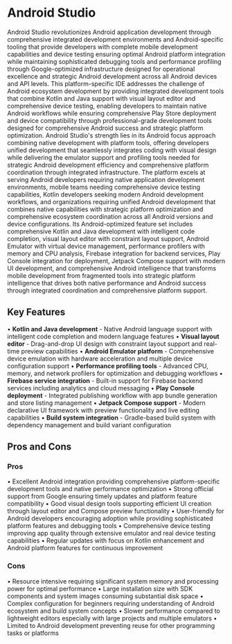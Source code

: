 # Android Studio

Android Studio revolutionizes Android application development through comprehensive integrated development environments and Android-specific tooling that provide developers with complete mobile development capabilities and device testing ensuring optimal Android platform integration while maintaining sophisticated debugging tools and performance profiling through Google-optimized infrastructure designed for operational excellence and strategic Android development across all Android devices and API levels. This platform-specific IDE addresses the challenge of Android ecosystem development by providing integrated development tools that combine Kotlin and Java support with visual layout editor and comprehensive device testing, enabling developers to maintain native Android workflows while ensuring comprehensive Play Store deployment and device compatibility through professional-grade development tools designed for comprehensive Android success and strategic platform optimization. Android Studio's strength lies in its Android focus approach combining native development with platform tools, offering developers unified development that seamlessly integrates coding with visual design while delivering the emulator support and profiling tools needed for strategic Android development efficiency and comprehensive platform coordination through integrated infrastructure. The platform excels at serving Android developers requiring native application development environments, mobile teams needing comprehensive device testing capabilities, Kotlin developers seeking modern Android development workflows, and organizations requiring unified Android development that combines native capabilities with strategic platform optimization and comprehensive ecosystem coordination across all Android versions and device configurations. Its Android-optimized feature set includes comprehensive Kotlin and Java development with intelligent code completion, visual layout editor with constraint layout support, Android Emulator with virtual device management, performance profilers with memory and CPU analysis, Firebase integration for backend services, Play Console integration for deployment, Jetpack Compose support with modern UI development, and comprehensive Android intelligence that transforms mobile development from fragmented tools into strategic platform intelligence that drives both native performance and Android success through integrated coordination and comprehensive platform support.

## Key Features

• **Kotlin and Java development** - Native Android language support with intelligent code completion and modern language features
• **Visual layout editor** - Drag-and-drop UI design with constraint layout support and real-time preview capabilities
• **Android Emulator platform** - Comprehensive device emulation with hardware acceleration and multiple device configuration support
• **Performance profiling tools** - Advanced CPU, memory, and network profilers for optimization and debugging workflows
• **Firebase service integration** - Built-in support for Firebase backend services including analytics and cloud messaging
• **Play Console deployment** - Integrated publishing workflow with app bundle generation and store listing management
• **Jetpack Compose support** - Modern declarative UI framework with preview functionality and live editing capabilities
• **Build system integration** - Gradle-based build system with dependency management and build variant configuration

## Pros and Cons

### Pros
• Excellent Android integration providing comprehensive platform-specific development tools and native performance optimization
• Strong official support from Google ensuring timely updates and platform feature compatibility
• Good visual design tools supporting efficient UI creation through layout editor and Compose preview functionality
• User-friendly for Android developers encouraging adoption while providing sophisticated platform features and debugging tools
• Comprehensive device testing improving app quality through extensive emulator and real device testing capabilities
• Regular updates with focus on Kotlin enhancement and Android platform features for continuous improvement

### Cons
• Resource intensive requiring significant system memory and processing power for optimal performance
• Large installation size with SDK components and system images consuming substantial disk space
• Complex configuration for beginners requiring understanding of Android ecosystem and build system concepts
• Slower performance compared to lightweight editors especially with large projects and multiple emulators
• Limited to Android development preventing reuse for other programming tasks or platforms